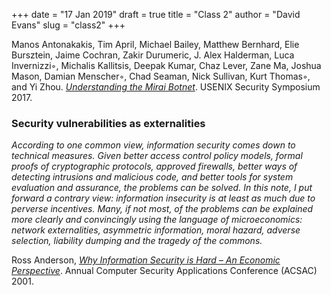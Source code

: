 +++
date = "17 Jan 2019"
draft = true
title = "Class 2"
author = "David Evans"
slug = "class2"
+++



Manos Antonakakis, Tim April, Michael Bailey, Matthew Bernhard, Elie Bursztein, Jaime Cochran, Zakir Durumeric,
J. Alex Halderman, Luca Invernizzi◦, Michalis Kallitsis, Deepak Kumar, Chaz Lever, Zane Ma, Joshua Mason, 
Damian Menscher◦, Chad Seaman, Nick Sullivan, Kurt Thomas◦, and Yi Zhou. [_Understanding the Mirai Botnet_](https://www.usenix.org/system/files/conference/usenixsecurity17/sec17-antonakakis.pdf). USENIX Security Symposium 2017.


### Security vulnerabilities as externalities

_According to one common view, information security comes down to technical measures. Given better access control policy models, formal proofs of cryptographic protocols, approved firewalls, better ways of detecting intrusions and malicious code, and better tools for system evaluation and assurance, the problems can be solved.  In this note, I put forward a contrary view: information insecurity is at least as much due to perverse incentives. Many, if not most, of the problems can be explained more clearly and convincingly using the language of microeconomics: network externalities, asymmetric information, moral hazard, adverse selection, liability dumping and the tragedy of the commons._

Ross Anderson, [_Why Information Security is Hard – An Economic Perspective_](/docs/why-infosec-hard.pdf). Annual Computer Security Applications Conference (ACSAC) 2001.

